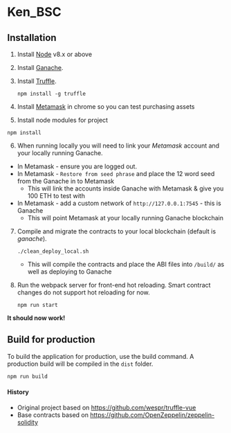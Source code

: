 # Ken_BSC

## Installation
1. Install [Node](https://nodejs.org/en/) v8.x or above

2. Install [Ganache](http://truffleframework.com/ganache/).

3. Install [Truffle](http://truffleframework.com).
	```
	npm install -g truffle
	```
4. Install [Metamask](https://metamask.io/) in chrome so you can test purchasing assets

5. Install node modules for project
  ```
  npm install
  ```
6. When running locally you will need to link your *Metamask* account and your locally running Ganache.
  * In Metamask - ensure you are logged out.
  * In Metamask - `Restore from seed phrase` and place the 12 word seed from the Ganache in to Metamask
     * This will link the accounts inside Ganache with Metamask & give you 100 ETH to test with
  * In Metamask - add a custom network of `http://127.0.0.1:7545` - this is Ganache
     * This will point Metamask at your locally running Ganache blockchain

7. Compile and migrate the contracts to your local blockchain (default is *ganache*).
	```
	./clean_deploy_local.sh
	```
	* This will compile the contracts and place the ABI files into `/build/` as well as deploying to Ganache

8. Run the webpack server for front-end hot reloading. Smart contract changes do not support hot reloading for now.
	```
	npm run start
	```
  **It should now work!**

## Build for production
To build the application for production, use the build command. A production build will be compiled in the `dist` folder.
```javascript
npm run build
```

#### History

* Original project based on https://github.com/wespr/truffle-vue
* Base contracts based on https://github.com/OpenZeppelin/zeppelin-solidity